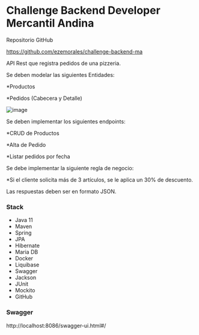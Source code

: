 # Challenge Backend Developer Mercantil Andina

Repositorio GitHub

https://github.com/ezemorales/challenge-backend-ma

API Rest que registra pedidos de una pizzeria.

Se deben modelar las siguientes Entidades:

*Productos

*Pedidos (Cabecera y Detalle)

![image](https://user-images.githubusercontent.com/22939414/153666399-ed11a3e6-d39b-45f7-bd0e-8bbab5ceac04.png)

Se deben implementar los siguientes endpoints:

*CRUD de Productos

*Alta de Pedido

*Listar pedidos por fecha

Se debe implementar la siguiente regla de negocio:

*Si el cliente solicita más de 3 artículos, se le aplica un 30% de descuento.

Las respuestas deben ser en formato JSON.

### Stack

<ul>
  <li>Java 11</li>
  <li>Maven</li>
  <li>Spring</li>
  <li>JPA</li>
  <li>Hibernate</li>
  <li>Maria DB </li>
  <li>Docker</li>
  <li>Liquibase</li>
  <li>Swagger</li>
  <li>Jackson</li>
  <li>JUnit</li>
  <li>Mockito</li>
  <li>GitHub</li>
</ul>

### Swagger

http://localhost:8086/swagger-ui.html#/


